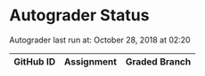 # Autograder Status
Autograder last run at: October 28, 2018 at 02:20

| GitHub ID | Assignment | Graded Branch |
|-----------|------------|---------------|
